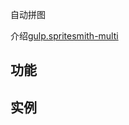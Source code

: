自动拼图

介绍[gulp.spritesmith-multi]

## 功能
## 实例

[gulp.spritesmith-multi]: https://github.com/reducejs/gulp.spritesmith-multi
